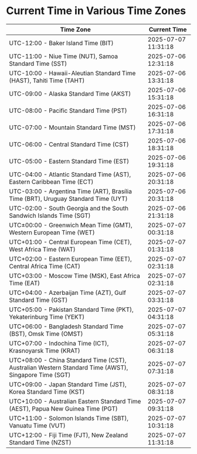 # Current Time in Various Time Zones

| Time Zone | Current Time |
|-----------|--------------|
| UTC-12:00 - Baker Island Time (BIT) | 2025-07-07 11:31:18 |
| UTC-11:00 - Niue Time (NUT), Samoa Standard Time (SST) | 2025-07-06 12:31:18 |
| UTC-10:00 - Hawaii-Aleutian Standard Time (HAST), Tahiti Time (TAHT) | 2025-07-06 13:31:18 |
| UTC-09:00 - Alaska Standard Time (AKST) | 2025-07-06 15:31:18 |
| UTC-08:00 - Pacific Standard Time (PST) | 2025-07-06 16:31:18 |
| UTC-07:00 - Mountain Standard Time (MST) | 2025-07-06 17:31:18 |
| UTC-06:00 - Central Standard Time (CST) | 2025-07-06 18:31:18 |
| UTC-05:00 - Eastern Standard Time (EST) | 2025-07-06 19:31:18 |
| UTC-04:00 - Atlantic Standard Time (AST), Eastern Caribbean Time (ECT) | 2025-07-06 20:31:18 |
| UTC-03:00 - Argentina Time (ART), Brasília Time (BRT), Uruguay Standard Time (UYT) | 2025-07-06 20:31:18 |
| UTC-02:00 - South Georgia and the South Sandwich Islands Time (SGT) | 2025-07-06 21:31:18 |
| UTC±00:00 - Greenwich Mean Time (GMT), Western European Time (WET) | 2025-07-07 00:31:18 |
| UTC+01:00 - Central European Time (CET), West Africa Time (WAT) | 2025-07-07 01:31:18 |
| UTC+02:00 - Eastern European Time (EET), Central Africa Time (CAT) | 2025-07-07 02:31:18 |
| UTC+03:00 - Moscow Time (MSK), East Africa Time (EAT) | 2025-07-07 02:31:18 |
| UTC+04:00 - Azerbaijan Time (AZT), Gulf Standard Time (GST) | 2025-07-07 03:31:18 |
| UTC+05:00 - Pakistan Standard Time (PKT), Yekaterinburg Time (YEKT) | 2025-07-07 04:31:18 |
| UTC+06:00 - Bangladesh Standard Time (BST), Omsk Time (OMST) | 2025-07-07 05:31:18 |
| UTC+07:00 - Indochina Time (ICT), Krasnoyarsk Time (KRAT) | 2025-07-07 06:31:18 |
| UTC+08:00 - China Standard Time (CST), Australian Western Standard Time (AWST), Singapore Time (SGT) | 2025-07-07 07:31:18 |
| UTC+09:00 - Japan Standard Time (JST), Korea Standard Time (KST) | 2025-07-07 08:31:18 |
| UTC+10:00 - Australian Eastern Standard Time (AEST), Papua New Guinea Time (PGT) | 2025-07-07 09:31:18 |
| UTC+11:00 - Solomon Islands Time (SBT), Vanuatu Time (VUT) | 2025-07-07 10:31:18 |
| UTC+12:00 - Fiji Time (FJT), New Zealand Standard Time (NZST) | 2025-07-07 11:31:18 |
